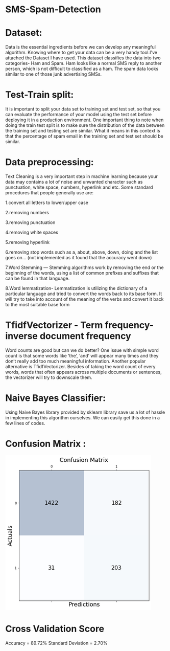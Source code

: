 # SMS-Spam-Detection

# Dataset:
Data is the essential ingredients before we can develop any meaningful algorithm. Knowing where to get your data can be a very handy tool.I've attached the Dataset I have used. This dataset classifies the data into two categories- Ham and Spam. Ham looks like a normal SMS reply to another person, which is not difficult to classified as a ham. The spam data looks similar to one of those junk advertising SMSs.
# Test-Train split:
It is important to split your data set to training set and test set, so that you can evaluate the performance of your model using the test set before deploying it in a production environment. One important thing to note when doing the train test split is to make sure the distribution of the data between the training set and testing set are similar. What it means in this context is that the percentage of spam email in the training set and test set should be similar.
# Data preprocessing:
Text Cleaning is a very important step in machine learning because your data may contains a lot of noise and unwanted character such as punctuation, white space, numbers, hyperlink and etc. Some standard procedures that people generally use are:

1.convert all letters to lower/upper case

2.removing numbers

3.removing punctuation

4.removing white spaces

5.removing hyperlink

6.removing stop words such as a, about, above, down, doing and the list goes on… (not implemented as it found that the accuracy went down)

7.Word Stemming — Stemming algorithms work by removing the end or the beginning of the words, using a list of common prefixes and suffixes that can be found in that language.

8.Word lemmatization- Lemmatization is utilizing the dictionary of a particular language and tried to convert the words back to its base form. It will try to take into account of the meaning of the verbs and convert it back to the most suitable base form

# TfidfVectorizer - Term frequency-inverse document frequency

Word counts are good but can we do better? One issue with simple word count is that some words like ‘the’, ‘and’ will appear many times and they don’t really add too much meaningful information.
Another popular alternative is TfidfVectorizer. Besides of taking the word count of every words, words that often appears across multiple documents or sentences, the vectorizer will try to downscale them.

# Naive Bayes Classifier:
Using Naive Bayes library provided by sklearn library save us a lot of hassle in implementing this algorithm ourselves. We can easily get this done in a few lines of codes.

# Confusion Matrix :
![](confusion_matrix.png)

# Cross Validation Score
Accuracy = 89.72%
Standard Deviation = 2.70%
